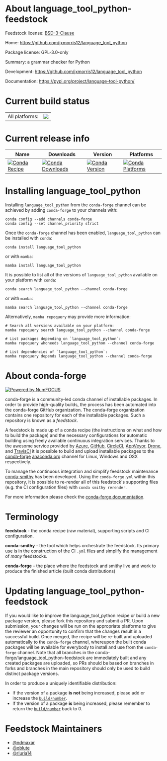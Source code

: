 About language_tool_python-feedstock
====================================

Feedstock license: [BSD-3-Clause](https://github.com/conda-forge/language_tool_python-feedstock/blob/main/LICENSE.txt)

Home: https://github.com/jxmorris12/language_tool_python

Package license: GPL-3.0-only

Summary: a grammar checker for Python

Development: https://github.com/jxmorris12/language_tool_python

Documentation: https://pypi.org/project/language-tool-python/

Current build status
====================


<table><tr><td>All platforms:</td>
    <td>
      <a href="https://dev.azure.com/conda-forge/feedstock-builds/_build/latest?definitionId=10364&branchName=main">
        <img src="https://dev.azure.com/conda-forge/feedstock-builds/_apis/build/status/language_tool_python-feedstock?branchName=main">
      </a>
    </td>
  </tr>
</table>

Current release info
====================

| Name | Downloads | Version | Platforms |
| --- | --- | --- | --- |
| [![Conda Recipe](https://img.shields.io/badge/recipe-language_tool_python-green.svg)](https://anaconda.org/conda-forge/language_tool_python) | [![Conda Downloads](https://img.shields.io/conda/dn/conda-forge/language_tool_python.svg)](https://anaconda.org/conda-forge/language_tool_python) | [![Conda Version](https://img.shields.io/conda/vn/conda-forge/language_tool_python.svg)](https://anaconda.org/conda-forge/language_tool_python) | [![Conda Platforms](https://img.shields.io/conda/pn/conda-forge/language_tool_python.svg)](https://anaconda.org/conda-forge/language_tool_python) |

Installing language_tool_python
===============================

Installing `language_tool_python` from the `conda-forge` channel can be achieved by adding `conda-forge` to your channels with:

```
conda config --add channels conda-forge
conda config --set channel_priority strict
```

Once the `conda-forge` channel has been enabled, `language_tool_python` can be installed with `conda`:

```
conda install language_tool_python
```

or with `mamba`:

```
mamba install language_tool_python
```

It is possible to list all of the versions of `language_tool_python` available on your platform with `conda`:

```
conda search language_tool_python --channel conda-forge
```

or with `mamba`:

```
mamba search language_tool_python --channel conda-forge
```

Alternatively, `mamba repoquery` may provide more information:

```
# Search all versions available on your platform:
mamba repoquery search language_tool_python --channel conda-forge

# List packages depending on `language_tool_python`:
mamba repoquery whoneeds language_tool_python --channel conda-forge

# List dependencies of `language_tool_python`:
mamba repoquery depends language_tool_python --channel conda-forge
```


About conda-forge
=================

[![Powered by
NumFOCUS](https://img.shields.io/badge/powered%20by-NumFOCUS-orange.svg?style=flat&colorA=E1523D&colorB=007D8A)](https://numfocus.org)

conda-forge is a community-led conda channel of installable packages.
In order to provide high-quality builds, the process has been automated into the
conda-forge GitHub organization. The conda-forge organization contains one repository
for each of the installable packages. Such a repository is known as a *feedstock*.

A feedstock is made up of a conda recipe (the instructions on what and how to build
the package) and the necessary configurations for automatic building using freely
available continuous integration services. Thanks to the awesome service provided by
[Azure](https://azure.microsoft.com/en-us/services/devops/), [GitHub](https://github.com/),
[CircleCI](https://circleci.com/), [AppVeyor](https://www.appveyor.com/),
[Drone](https://cloud.drone.io/welcome), and [TravisCI](https://travis-ci.com/)
it is possible to build and upload installable packages to the
[conda-forge](https://anaconda.org/conda-forge) [anaconda.org](https://anaconda.org/)
channel for Linux, Windows and OSX respectively.

To manage the continuous integration and simplify feedstock maintenance
[conda-smithy](https://github.com/conda-forge/conda-smithy) has been developed.
Using the ``conda-forge.yml`` within this repository, it is possible to re-render all of
this feedstock's supporting files (e.g. the CI configuration files) with ``conda smithy rerender``.

For more information please check the [conda-forge documentation](https://conda-forge.org/docs/).

Terminology
===========

**feedstock** - the conda recipe (raw material), supporting scripts and CI configuration.

**conda-smithy** - the tool which helps orchestrate the feedstock.
                   Its primary use is in the construction of the CI ``.yml`` files
                   and simplify the management of *many* feedstocks.

**conda-forge** - the place where the feedstock and smithy live and work to
                  produce the finished article (built conda distributions)


Updating language_tool_python-feedstock
=======================================

If you would like to improve the language_tool_python recipe or build a new
package version, please fork this repository and submit a PR. Upon submission,
your changes will be run on the appropriate platforms to give the reviewer an
opportunity to confirm that the changes result in a successful build. Once
merged, the recipe will be re-built and uploaded automatically to the
`conda-forge` channel, whereupon the built conda packages will be available for
everybody to install and use from the `conda-forge` channel.
Note that all branches in the conda-forge/language_tool_python-feedstock are
immediately built and any created packages are uploaded, so PRs should be based
on branches in forks and branches in the main repository should only be used to
build distinct package versions.

In order to produce a uniquely identifiable distribution:
 * If the version of a package **is not** being increased, please add or increase
   the [``build/number``](https://docs.conda.io/projects/conda-build/en/latest/resources/define-metadata.html#build-number-and-string).
 * If the version of a package **is** being increased, please remember to return
   the [``build/number``](https://docs.conda.io/projects/conda-build/en/latest/resources/define-metadata.html#build-number-and-string)
   back to 0.

Feedstock Maintainers
=====================

* [@ndmaxar](https://github.com/ndmaxar/)
* [@oblute](https://github.com/oblute/)
* [@rluria14](https://github.com/rluria14/)

